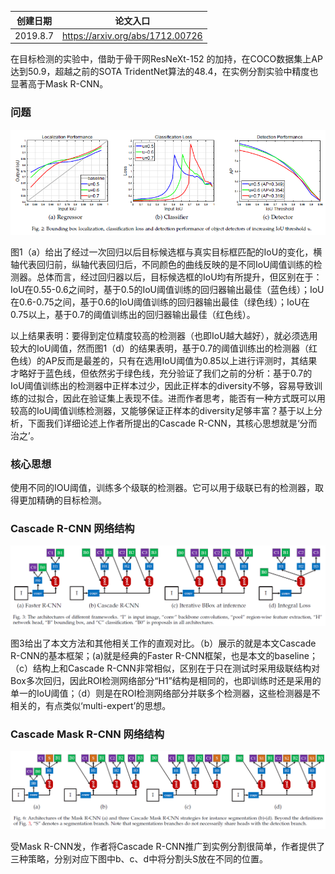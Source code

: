 | 创建日期 |             论文入口             |
| :------: | :------------------------------: |
| 2019.8.7 | https://arxiv.org/abs/1712.00726 |

在目标检测的实验中，借助于骨干网ResNeXt-152 的加持，在COCO数据集上AP达到50.9，超越之前的SOTA TridentNet算法的48.4，在实例分割实验中精度也显著高于Mask R-CNN。

### 问题

![1565162210814](image/1565162210814.png)

图1（a）给出了经过一次回归以后目标候选框与真实目标框匹配的IoU的变化，横轴代表回归前，纵轴代表回归后，不同颜色的曲线反映的是不同IoU阈值训练的检测器。总体而言，经过回归器以后，目标候选框的IoU均有所提升，但区别在于：IoU在0.55-0.6之间时，基于0.5的IoU阈值训练的回归器输出最佳（蓝色线）；IoU在0.6-0.75之间，基于0.6的IoU阈值训练的回归器输出最佳（绿色线）；IoU在0.75以上，基于0.7的阈值训练出的回归器输出最佳（红色线）。

以上结果表明：要得到定位精度较高的检测器（也即IoU越大越好），就必须选用较大的IoU阈值，然而图1（d）的结果表明，基于0.7的阈值训练出的检测器（红色线）的AP反而是最差的，只有在选用IoU阈值为0.85以上进行评测时，其结果才略好于蓝色线，但依然劣于绿色线，充分验证了我们之前的分析：基于0.7的IoU阈值训练出的检测器中正样本过少，因此正样本的diversity不够，容易导致训练的过拟合，因此在验证集上表现不佳。进而作者思考，能否有一种方式既可以用较高的IoU阈值训练检测器，又能够保证正样本的diversity足够丰富？基于以上分析，下面我们详细论述上作者所提出的Cascade R-CNN，其核心思想就是‘分而治之’。

### 核心思想

使用不同的IOU阈值，训练多个级联的检测器。它可以用于级联已有的检测器，取得更加精确的目标检测。

### Cascade R-CNN 网络结构

![1565160755769](image/1565160755769.png)

图3给出了本文方法和其他相关工作的直观对比。（b）展示的就是本文Cascade R-CNN的基本框架；(a)就是经典的Faster R-CNN框架，也是本文的baseline；（c）结构上和Cascade R-CNN非常相似，区别在于只在测试时采用级联结构对Box多次回归，因此ROI检测网络部分“H1”结构是相同的，也即训练时还是采用的单一的IoU阈值；（d）则是在ROI检测网络部分并联多个检测器，这些检测器是不相关的，有点类似‘multi-expert’的思想。

### Cascade Mask R-CNN 网络结构

![1565160839719](image/1565160839719.png)

受Mask R-CNN发，作者将Cascade R-CNN推广到实例分割很简单，作者提供了三种策略，分别对应下图中b、c、d中将分割头S放在不同的位置。